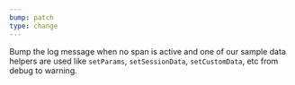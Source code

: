 ```yaml
---
bump: patch
type: change
---
```


Bump the log message when no span is active and one of our sample data helpers are used like `setParams`, `setSessionData`, `setCustomData`, etc from debug to warning.
